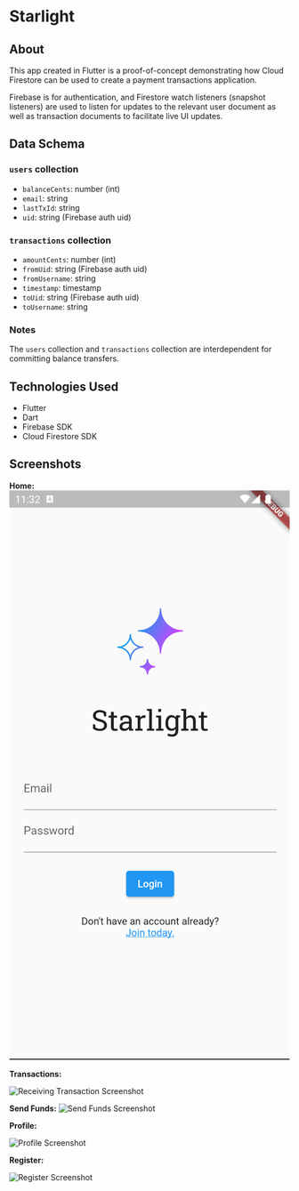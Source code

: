# Starlight

## About

This app created in Flutter is a proof-of-concept demonstrating how Cloud
Firestore can be used to create a payment transactions application.

Firebase is for authentication, and Firestore watch listeners (snapshot
listeners) are used to listen for updates to the relevant user document
as well as transaction documents to facilitate live UI updates.

## Data Schema

### `users` collection
- `balanceCents`: number (int)
- `email`: string
- `lastTxId`: string
- `uid`: string (Firebase auth uid)

### `transactions` collection
- `amountCents`: number (int)
- `fromUid`: string (Firebase auth uid)
- `fromUsername`: string
- `timestamp`: timestamp
- `toUid`: string (Firebase auth uid)
- `toUsername`: string

### Notes
The `users` collection and `transactions` collection are interdependent
for committing balance transfers.

## Technologies Used

- Flutter
- Dart
- Firebase SDK
- Cloud Firestore SDK

## Screenshots

**Home:**
![Home Screenshot](doc/screenshots/home.png)

**Transactions:**

![Receiving Transaction Screenshot](docs/screenshots/tx.png)

**Send Funds:**
![Send Funds Screenshot](docs/screenshots/send_funds.png)

**Profile:**

![Profile Screenshot](docs/screenshots/profile.png)

**Register:**

![Register Screenshot](docs/screenshots/register.png)

